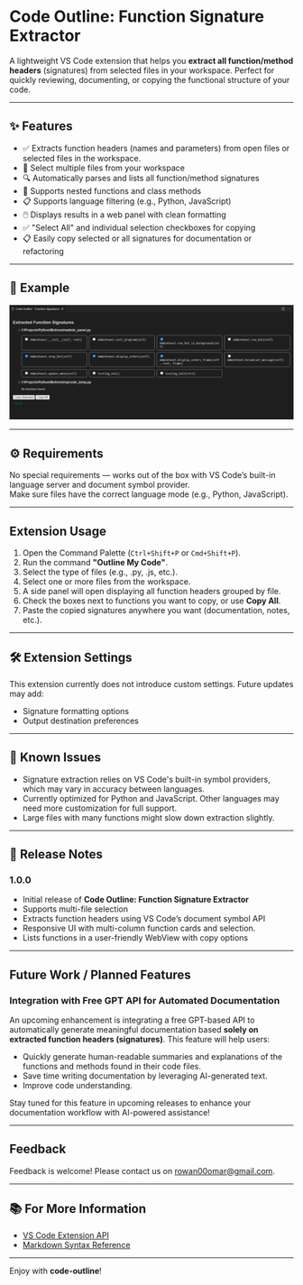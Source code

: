 # Code Outline: Function Signature Extractor

A lightweight VS Code extension that helps you **extract all function/method headers** (signatures) from selected files in your workspace. Perfect for quickly reviewing, documenting, or copying the functional structure of your code.

---

## ✨ Features

- ✅ Extracts function headers (names and parameters) from open files or selected files in the workspace.
- 📂 Select multiple files from your workspace
- 🔍 Automatically parses and lists all function/method signatures
- 🧠 Supports nested functions and class methods
- 📋 Supports language filtering (e.g., Python, JavaScript)
- 🖱️ Displays results in a web panel with clean formatting
- ✅ "Select All" and individual selection checkboxes for copying
- 📋 Easily copy selected or all signatures for documentation or refactoring

---

## 📸 Example

![Extracted Signatures UI](images/function-signatures-ui.png)

---

## ⚙️ Requirements

No special requirements — works out of the box with VS Code’s built-in language server and document symbol provider.  
Make sure files have the correct language mode (e.g., Python, JavaScript).

---

## Extension Usage

1. Open the Command Palette (`Ctrl+Shift+P` or `Cmd+Shift+P`).
2. Run the command **"Outline My Code"**.
3. Select the type of files (e.g., .py, .js, etc.).
3. Select one or more files from the workspace.
4. A side panel will open displaying all function headers grouped by file.
5. Check the boxes next to functions you want to copy, or use **Copy All**.
6. Paste the copied signatures anywhere you want (documentation, notes, etc.).


---

## 🛠 Extension Settings

This extension currently does not introduce custom settings. Future updates may add:

- Signature formatting options
- Output destination preferences

---

## 🐞 Known Issues

- Signature extraction relies on VS Code's built-in symbol providers, which may vary in accuracy between languages.
- Currently optimized for Python and JavaScript. Other languages may need more customization for full support.
- Large files with many functions might slow down extraction slightly.

---

## 🚀 Release Notes

### 1.0.0

- Initial release of **Code Outline: Function Signature Extractor**
- Supports multi-file selection
- Extracts function headers using VS Code’s document symbol API
- Responsive UI with multi-column function cards and selection.
- Lists functions in a user-friendly WebView with copy options

---

## Future Work / Planned Features

### Integration with Free GPT API for Automated Documentation

An upcoming enhancement is integrating a free GPT-based API to automatically generate meaningful documentation based **solely on extracted function headers (signatures)**. This feature will help users:

- Quickly generate human-readable summaries and explanations of the functions and methods found in their code files.
- Save time writing documentation by leveraging AI-generated text.
- Improve code understanding.

Stay tuned for this feature in upcoming releases to enhance your documentation workflow with AI-powered assistance!

---

## Feedback

Feedback is welcome! Please contact us on rowan00omar@gmail.com.

---

## 📚 For More Information

- [VS Code Extension API](https://code.visualstudio.com/api)
- [Markdown Syntax Reference](https://www.markdownguide.org/basic-syntax/)

---

Enjoy with **code-outline**!

